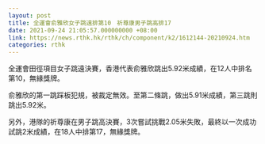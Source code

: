 ```yaml
---
layout: post
title: 全運會俞雅欣女子跳遠排第10　祈尊康男子跳高排17
date: 2021-09-24 21:05:57.000000000 +08:00
link: https://news.rthk.hk/rthk/ch/component/k2/1612144-20210924.htm
categories: rthk
---
```


全運會田徑項目女子跳遠決賽，香港代表俞雅欣跳出5.92米成績，在12人中排名第10，無緣獎牌。

俞雅欣的第一跳踩板犯規，被裁定無效。至第二條跳，做出5.91米成績，第三跳則跳出5.92米。

另外，港隊的祈尊康在男子跳高決賽，3次嘗試挑戰2.05米失敗，最終以一次成功試跳2米成績，在18人中排第17，無緣獎牌。
